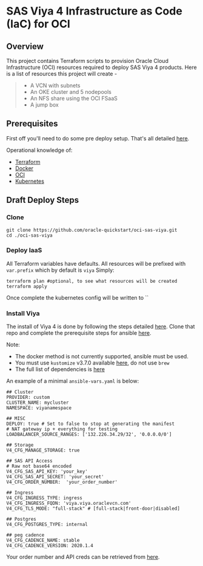 # SAS Viya 4 Infrastructure as Code (IaC) for OCI

## Overview

This project contains Terraform scripts to provision Oracle Cloud Infrastructure
(OCI) resources required to deploy SAS Viya 4 products. Here is a list of resources this project will create -

  >- A VCN with subnets
  >- An OKE cluster and 5 nodepools
  >- An NFS share using the OCI FSaaS
  >- A jump box

## Prerequisites

First off you'll need to do some pre deploy setup.  That's all detailed [here](https://github.com/oracle/oci-quickstart-prerequisites).

Operational knowledge of:

- [Terraform](https://www.terraform.io/intro/index.html)
- [Docker](https://www.docker.com/)
- [OCI](https://www.oracle.com/cloud/)
- [Kubernetes](https://kubernetes.io/docs/concepts/)


## Draft Deploy Steps

### Clone
```
git clone https://github.com/oracle-quickstart/oci-sas-viya.git
cd ./oci-sas-viya
```

### Deploy IaaS
All Terraform variables have defaults. All resources will be prefixed with
`var.prefix` which by default is `viya` Simply:
```
terraform plan #optional, to see what resources will be created
terraform apply
```
Once complete the kubernetes config will be written to ``

### Install Viya

The install of Viya 4 is done by following the steps detailed
[here](https://github.com/sassoftware/viya4-deployment). Clone that repo and
complete the prerequisite steps for ansible [here](https://github.com/sassoftware/viya4-deployment#ansible-1).

Note:
- The docker method is not currently supported, ansible must be used.
- You must use `kustomize` v3.7.0 available [here](https://github.com/kubernetes-sigs/kustomize/releases/tag/kustomize%2Fv3.7.0), do not use `brew`
- The full list of dependencies is [here](https://github.com/sassoftware/viya4-deployment/blob/main/docs/DEPENDENCY-VERSIONS.md)

An example of a minimal `ansible-vars.yaml` is below:

```
## Cluster
PROVIDER: custom
CLUSTER_NAME: mycluster
NAMESPACE: viyanamespace

## MISC
DEPLOY: true # Set to false to stop at generating the manifest
# NAT gateway ip + everything for testing
LOADBALANCER_SOURCE_RANGES: ['132.226.34.29/32', '0.0.0.0/0']

## Storage
V4_CFG_MANAGE_STORAGE: true

## SAS API Access
# Raw not base64 encoded
V4_CFG_SAS_API_KEY: 'your_key'
V4_CFG_SAS_API_SECRET: 'your_secret'
V4_CFG_ORDER_NUMBER:  'your_order_number'

## Ingress
V4_CFG_INGRESS_TYPE: ingress
V4_CFG_INGRESS_FQDN: 'viya.viya.oraclevcn.com'
V4_CFG_TLS_MODE: "full-stack" # [full-stack|front-door|disabled]

## Postgres
V4_CFG_POSTGRES_TYPE: internal

## peg cadence
V4_CFG_CADENCE_NAME: stable
V4_CFG_CADENCE_VERSION: 2020.1.4
```

Your order number and API creds can be retrieved from [here](https://apiportal.sas.com/get-started).
